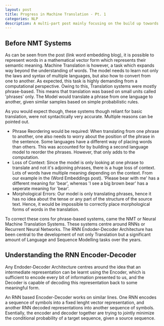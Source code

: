 ```yaml
---
layout: post
title: Progress in Machine Translation - Pt. 1
categories: NLP
description: A multi-part post mainly focusing on the build up towards Neural Machine Translation without any parallel data. Part 1 explores the roots of basic translation and some of the progress through the years.
---
```


## Before NMT Systems

As can be seen from the post (link word embedding blog), it is possible to represent words in a mathematical vector form which represents their semantic meaning. Machine Translation is however, a task which expands way beyond the understanding of words. The model needs to learn not only the laws and syntax of multiple languages, but also how to convert from one to another. As expected, this task is highly demanding from a computational perspective. Owing to this, Translation systems were mostly phrase-based. This means that translation was based on small units called 'phrases' only. The Model would translate a phrase from one language to another, given similar samples based on simple probabilistic rules. 

As you would expect though, these systems though reliant for basic translation, were not syntactically very accurate. Multiple reasons can be pointed out. 

- Phrase Reordering would be required: When translating from one phrase to another, one also needs to worry about the position of the phrase in the sentence. Some languages have a different way of placing words than others. This was accounted for by building a second language model to reorder the phrases. However, that only adds to the computation.
- Loss of Context: Since the model is only looking at one phrase to translate and not it's adjoining phrases, there is a huge loss of context. Lots of words have multiple meaning depending on the context. From our example in the (Word Embeddings post). 'Please bear with me' has a different meaning for 'bear', whereas 'I see a big brown bear' has a seperate meaning for 'bear'.
- Morphological Errors: Our model is only translating phrases, hence it has no idea about the tense or any part of the structure of the source text. Hence, it would be impossible to correctly place morphological forms of words in the translation.

To correct these cons for phrase-based systems, came the NMT or Neural Machine Translation Systems. These systems centre around RNNs or Recurrent Neural Networks. The RNN Endoder-Decoder Architecture has been central to the development of not only Translation but a significant amount of Language and Sequence Modelling tasks over the years. 

## Understanding the RNN Encoder-Decoder

Any Endoder-Decoder Architecture centres around the idea that an intermediate representation can be learnt using the Encoder, which is sufficient to encode every bit of information presented to us, and the Decoder is capable of decoding this representation back to some meaningful form.

An RNN based Encoder-Decoder works on similar lines. One RNN encodes a sequence of symbols into a fixed lenght vector representation, and another RNN decoded representations into another sequence of symbols. Esentially, the encoder and decoder together are trying to jointly minimize the conditional probability of a target sequence, given a source sequence.
